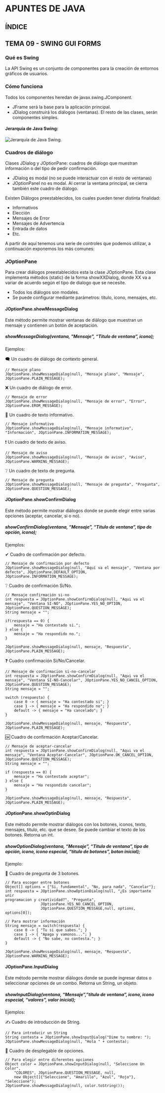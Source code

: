 # APUNTES DE JAVA

## ÍNDICE

## TEMA 09 - SWING GUI FORMS

### Qué es Swing

La API Swing es un conjunto de componentes para la creación de entornos gráficos de usuarios.

### Cómo funciona

Todos los componentes heredan de javax.swing.JComponent.

* JFrame será la base para la aplicación principal.
* JDialog construirá los diálogos (ventanas). El resto de las clases, serán componentes simples.

#### Jerarquía de Java Swing:

![Jerarquía de Java Swing.](/docs/java/img/jerarquia_swing.png)

### Cuadros de diálogo

Clases JDialog y JOptionPane: cuadros de diálogo que muestran información o del tipo de pedir
confirmación.

* JDialog es modal (no se puede interactuar con el resto de ventanas)
* JOptionPanel no es modal. Al cerrar la ventana principal, se cierra también este cuadro de diálogo.

Existen Diálogos preestablecidos, los cuales pueden tener distinta finalidad:
* Informativos
* Elección
* Mensajes de Error
* Mensajes de Advertencia
* Entrada de datos
* Etc. 

A partir de aquí tenemos una serie de controles que podemos utilizar, a continuación exponemos los más comunes:

### JOptionPane

Para crear diálogos preestablecidos esta la clase JOptionPane. Esta clase implementa métodos (static) de la forma showXXDialog, donde XX va a variar de acuerdo según el tipo de dialogo que se necesite.

* Todos los diálogos son modales.
* Se puede configurar mediante parámetros: titulo, icono, mensajes, etc.

#### JOptionPane.showMessageDialog

Este método permite mostrar ventanas de diálogo que muestran un mensaje y contienen un botón de
aceptación.

##### showMessageDialog(ventana, "Mensaje", “Titulo de ventana”, icono);

Ejemplos:

🗨 Un cuadro de diálogo de contexto general.

```
// Mensaje plano
JOptionPane.showMessageDialog(null, "Mensaje plano", "Mensaje", JOptionPane.PLAIN_MESSAGE);
```

❌ Un cuadro de diálogo de error.

```
// Mensaje de error
JOptionPane.showMessageDialog(null, "Mensaje de error", "Error", JOptionPane.EROR_MESSAGE);
```

💬 Un cuadro de texto informativo.

```
// Mensaje informativo
JOptionPane.showMessageDialog(null, "Mensaje informativo", "Información", JOptionPane.INFORMATION_MESSAGE);
```

❗ Un cuadro de texto de aviso.

```
// Mensaje de aviso
JOptionPane.showMessageDialog(null, "Mensaje de aviso", "Aviso", JOptionPane.WARNING_MESSAGE);
```

❔ Un cuadro de texto de pregunta.

```
// Mensaje de pregunta
JOptionPane.showMessageDialog(null, "Mensaje de pregunta", "Pregunta", JOptionPane.QUESTION_MESSAGE);
```

#### JOptionPane.showConfirmDialog

Este método permite mostrar diálogos donde se puede elegir entre varias opciones (aceptar, cancelar, si o no).

##### showConfirmDialog(ventana, “Mensaje”, “Titulo de ventana”, tipo de opción, icono);

Ejemplos:

✔ Cuadro de confirmación por defecto.

```
// Mensaje de confirmación por defecto
JOptionPane.showMessageDialog(null, "Aquí va el mensaje", "Ventana por defecto", JOptionPane.DEFAULT_OPTION, JOptionPane.INFORMATION_MESSAGE);
```

❔ Cuadro de confirmación Si/No.

```
// Mensaje confirmación si-no
int respuesta = JOptionPane.showConfirmDialog(null, "Aqui va el mensaje", "Ventana SI-NO", JOptionPane.YES_NO_OPTION, JOptionPane.QUESTION_MESSAGE);
String mensaje = "";

if(respuesta == 0) {
    mensaje = "Ha contestado si.";
} else {
    mensaje = "Ha respondido no.";
}

JOptionPane.showMessageDialog(null, mensaje, "Respuesta", JOptionPane.PLAIN_MESSAGE);
```

❓ Cuadro confirmación Si/No/Cancelar.

```
// Mensaje de confirmacion si-no-cancelar
int respuesta = JOptionPane.showConfirmDialog(null, "Aqui va el mensaje", "Ventana SI-NO-Cancelar", JOptionPane.YES_NO_CANCEL_OPTION, JOptionPane.QUESTION_MESSAGE);
String mensaje = "";

switch (respuesta) {
    case 0 -> { mensaje = "Ha contestado si"; }
    case 1 -> { mensaje = "Ha respondido no"; }
    default -> { mensaje = "Ha cancelado"; }
}

JOptionPane.showMessageDialog(null, mensaje, "Respuesta", JOptionPane.PLAIN_MESSAGE);
```

🆗 Cuadro de confirmación Aceptar/Cancelar.

```
// Mensaje de aceptar-cancelar
int respuesta = JOptionPane.showConfirmDialog(null, "Aqui va el mensaje", "Ventana Aceptar-Cancelar", JOptionPane.OK_CANCEL_OPTION, JOptionPane.QUESTION_MESSAGE);
String mensaje = "";

if (respuesta == 0) {
    mensaje = "Ha contestado aceptar";
} else {
    mensaje = "Ha respondido cancelar";
}

JOptionPane.showMessageDialog(null, mensaje, "Respuesta", JOptionPane.PLAIN_MESSAGE);
```

#### JOptionPane.showOptinDialog

Este método permite mostrar diálogos con los botones, iconos, texto, mensajes, titulo, etc. que se desee. Se puede cambiar el texto de los botones. Retorna un int.

##### showOptionDialog(ventana, “Mensaje”, “Titulo de ventana”, tipo de opción, icono, icono especial, “titulo de botones”, boton inicial);

Ejemplo:

💬 Cuadro de pregunta de 3 botones.

```
// Para escoger entre botones
Object[] options = {"Si, fundamental", "No, para nada", "Cancelar"};
int respuesta = JOptionPane.showOptionDialog(null, "¿Es importante unir
programacion y creatividad?", "Pregunta",
                JOptionPane.YES_NO_CANCEL_OPTION,
                JOptionPane.QUESTION_MESSAGE,null, options, options[0]);

// Para mostrar información
String mensaje = switch(respuesta) {
    case 0 -> { "Tu si que sabes."; }
    case 1 -> { "Apaga y vamonos..."; }
    default -> { "No sabe, no contesta."; }
}

JOptionPane.showMessageDialog(null, mensaje, "Respuesta", JOptionPane.WARNING_MESSAGE);
```

#### JOptionPane.InputDialog

Este método permite mostrar diálogos donde se puede ingresar datos o seleccionar opciones de un combo. Retorna un String, un objeto.

##### showInputDialog(ventana, “Mensaje”,”titulo de ventana”, icono, icono especial, “valores”, valor inicial);

Ejemplos:

✍ Cuadro de introducción de String.

```
// Para introducir un String
String contesta = JOptionPane.showInputDialog("Dime tu nombre: ");
JOptionPane.showMessageDialog(null, "Hola " + contesta);
```

📲 Cuadro de desplegable de opciones.

```
// Para elegir entre diferentes opciones
Object color = JOptionPane.showInputDialog(null, "Seleccione Un Color",
    "COLORES", JOptionPane.QUESTION_MESSAGE, null,
    new Object[]{"Seleccione", "Amarillo", "Azul", "Rojo"}, "Seleccione");
JOptionPane.showMessageDialog(null, color.toString());
```

